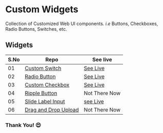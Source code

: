 # Custom Widgets

Collection of Customized Web UI components. _i.e_ Buttons, Checkboxes, Radio Buttons, Switches, etc.

## Widgets

| S.No | Repo                               | See live                  |
| ---- | ---------------------------------- | ------------------------- |
| 01   | [Custom Switch][switch]            | [See Live][switch-live]   |
| 02   | [Radio Button][radio]              | [See Live][radio-live]    |
| 03   | [Custom Checkbox][checkbox]        | [See Live][checkbox-live] |
| 04   | [Ripple Button][ripple-btn]        | Not There Now             |
| 05   | [Slide Label Input][slide-input]   | [see Live][slide-i-live]  |
| 06   | [Drag and Drop Upload][dnd-upload] | Not There Now             |

### **Thank You!** 😍

[switch]: https://github.com/hicodersofficial/custom-html-css-js-widgets/tree/main/switch
[switch-live]: https://codepen.io/hicoders/pen/GRyVjVy
[radio]: https://github.com/hicodersofficial/custom-html-css-js-widgets/tree/main/radio
[radio-live]: https://codepen.io/hicoders/pen/QWQLara
[checkbox]: https://github.com/hicodersofficial/custom-html-css-js-widgets/tree/main/checkbox
[checkbox-live]: https://codepen.io/hicoders/pen/MWQWrPG
[ripple-btn]: https://github.com/hicodersofficial/custom-html-css-js-widgets/tree/main/ripple-button
[slide-input]: https://github.com/hicodersofficial/custom-html-css-js-widgets/tree/main/slide-label-input
[slide-i-live]: https://codepen.io/hicoders/pen/xxYbyRN
[dnd-upload]: https://github.com/hicodersofficial/custom-html-css-js-widgets/tree/main/drag-and-drop-upload
